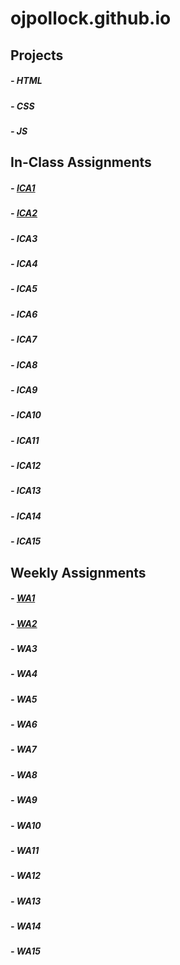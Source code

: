 # ojpollock.github.io

## Projects
##### - HTML
##### - CSS
##### - JS

## In-Class Assignments

##### - [ICA1](ica/ICA1.pdf)
##### - [ICA2](ica/ICA2.pdf)
##### - ICA3
##### - ICA4
##### - ICA5
##### - ICA6
##### - ICA7
##### - ICA8
##### - ICA9
##### - ICA10
##### - ICA11
##### - ICA12
##### - ICA13
##### - ICA14
##### - ICA15

## Weekly Assignments

##### - [WA1](https://ojpollock.github.io/wa/wa1.html)
##### - [WA2](https://ojpollock.github.io/wa/wa2.html)
##### - WA3
##### - WA4
##### - WA5
##### - WA6
##### - WA7
##### - WA8
##### - WA9
##### - WA10
##### - WA11
##### - WA12
##### - WA13
##### - WA14
##### - WA15
